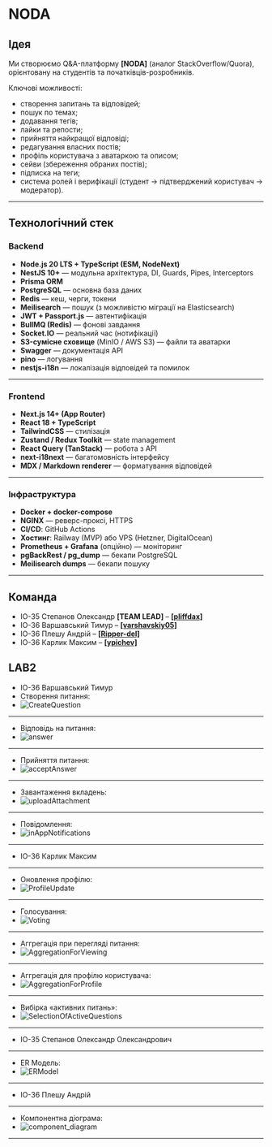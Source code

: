 # NODA

## Ідея

Ми створюємо Q&A-платформу **[NODA]** (аналог StackOverflow/Quora), орієнтовану на студентів та початківців-розробників.

Ключові можливості:

- створення запитань та відповідей;
- пошук по темах;
- додавання тегів;
- лайки та репости;
- прийняття найкращої відповіді;
- редагування власних постів;
- профіль користувача з аватаркою та описом;
- сейви (збереження обраних постів);
- підписка на теги;
- система ролей і верифікації (студент → підтверджений користувач → модератор).

---

## Технологічний стек

### Backend

- **Node.js 20 LTS + TypeScript (ESM, NodeNext)**
- **NestJS 10+** — модульна архітектура, DI, Guards, Pipes, Interceptors
- **Prisma ORM**
- **PostgreSQL** — основна база даних
- **Redis** — кеш, черги, токени
- **Meilisearch** — пошук (з можливістю міграції на Elasticsearch)
- **JWT + Passport.js** — автентифікація
- **BullMQ (Redis)** — фонові завдання
- **Socket.IO** — реальний час (нотифікації)
- **S3-сумісне сховище** (MinIO / AWS S3) — файли та аватарки
- **Swagger** — документація API
- **pino** — логування
- **nestjs-i18n** — локалізація відповідей та помилок

---

### Frontend

- **Next.js 14+ (App Router)**
- **React 18 + TypeScript**
- **TailwindCSS** — стилізація
- **Zustand / Redux Toolkit** — state management
- **React Query (TanStack)** — робота з API
- **next-i18next** — багатомовність інтерфейсу
- **MDX / Markdown renderer** — форматування відповідей

---

### Інфраструктура

- **Docker + docker-compose**
- **NGINX** — реверс-проксі, HTTPS
- **CI/CD**: GitHub Actions
- **Хостинг**: Railway (MVP) або VPS (Hetzner, DigitalOcean)
- **Prometheus + Grafana** (опційно) — моніторинг
- **pgBackRest / pg_dump** — бекапи PostgreSQL
- **Meilisearch dumps** — бекапи пошуку

---

## Команда

- ІО-35 Степанов Олександр **[TEAM LEAD]** – [**[pliffdax]**](https://github.com/pliffdax)
- ІО-36 Варшавський Тимур – [**[varshavskiy05]**](https://github.com/varshavskiy05)
- ІО-36 Плешу Андрій – [**[Ripper-del]**](https://github.com/Ripper-del)
- ІО-36 Карлик Максим – [**[ypichev]**](https://github.com/ypichev)

## LAB2

- ІО-36 Варшавський Тимур
- Створення питання:
- ![CreateQuestion](assets/CreateQuestion.jpg)

---

- Відповідь на питання:
- ![answer](assets/answear.jpg)

---

- Прийняття питання:
- ![acceptAnswer](assets/accpetAnswear.jpg)

---

- Завантаження вкладень:
- ![uploadAttachment](assets/uploadAttachment.jpg)

---

- Повідомлення:
- ![inAppNotifications](assets/uploadAttachment.jpg)

---

- ІО-36 Карлик Максим

---

- Оновлення профілю:
- ![ProfileUpdate](assets/profile_update.jpg)

---

- Голосування:
- ![Voting](assets/voting.jpg)

---

- Аггрегація при перегляді питання:
- ![AggregationForViewing](assets/aggregation_for_viewing.jpg)

---

- Аггрегація для профілю користувача:
- ![AggregationForProfile](assets/aggregation_for_profile.jpg)

---

- Вибірка «активних питань»:
- ![SelectionOfActiveQuestions](assets/selection.jpg)

---

- ІО-35 Степанов Олександр Олександрович

---

- ER Модель:
- ![ERModel](assets/ER.jpg)

---

- ІО-36 Плешу Андрій

---

- Компонентна діограма:
- ![сomponent_diagram](assets/сomponent_diagram.png)

---